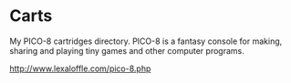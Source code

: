 # Carts

My PICO-8 cartridges directory. PICO-8 is a fantasy console for making, sharing and playing tiny games and other computer programs.

http://www.lexaloffle.com/pico-8.php
